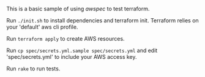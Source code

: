 
This is a basic sample of using *awspec* to test terraform.

Run `./init.sh` to install dependencies and terraform init.
Terraform relies on your 'default' aws cli profile.

Run `terraform apply` to create AWS resources.

Run `cp spec/secrets.yml.sample spec/secrets.yml` and edit 'spec/secrets.yml' to include your AWS access key.

Run `rake` to run tests.
